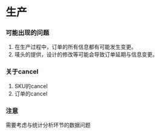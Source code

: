 # 生产

### 可能出现的问题

1. 在生产过程中，订单的所有信息都有可能发生变更。
2. 唛头的提供，设计的修改等可能会导致订单延期与信息变更。

### 关于cancel

1. SKU的cancel
2. 订单的cancel

### 注意

需要考虑与统计分析环节的数据问题





